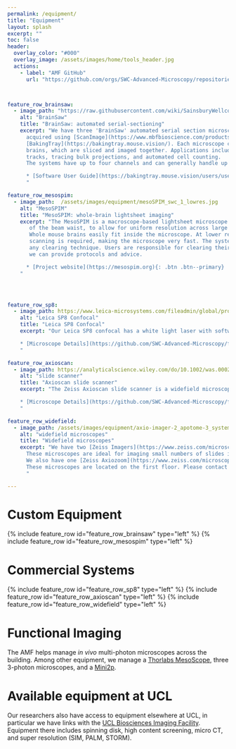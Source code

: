 ```yaml
---
permalink: /equipment/
title: "Equipment"
layout: splash
excerpt: ""
toc: false
header:
  overlay_color: "#000"
  overlay_image: /assets/images/home/tools_header.jpg
  actions:
    - label: "AMF GitHub"
      url: "https://github.com/orgs/SWC-Advanced-Microscopy/repositories"



feature_row_brainsaw:
  - image_path: "https://raw.githubusercontent.com/wiki/SainsburyWellcomeCentre/StitchIt/images/rgb_brain_example.jpg"
    alt: "BrainSaw"
    title: "BrainSaw: automated serial-sectioning"
    excerpt: "We have three 'BrainSaw' automated serial section microscopes. Data are 
      acquired using [ScanImage](https://www.mbfbioscience.com/products/scanimage) and 
      [BakingTray](https://bakingtray.mouse.vision/). Each microscope can accommodate up to 6 
      brains, which are sliced and imaged together. Applications include mapping electrode 
      tracks, tracing bulk projections, and automated cell counting. 
      The systems have up to four channels and can generally handle up to three fluorophores simultaneously.

      * [Software User Guide](https://bakingtray.mouse.vision/users/user_guide){: .btn .btn--primary}
      "

feature_row_mesospim:
  - image_path:  /assets/images/equipment/mesoSPIM_swc_1_lowres.jpg
    alt: "MesoSPIM"
    title: "MesoSPIM: whole-brain lightsheet imaging"
    excerpt: "The MesoSPIM is a macroscope-based lightsheet microscope with axial sweeping
       of the beam waist, to allow for uniform resolution across large fields of view. 
       Whole mouse brains easily fit inside the microscope. At lower resolutions no tile 
       scanning is required, making the microscope very fast. The system is compatible with
       any clearing technique. Users are responsible for clearing their own samples, but 
       we can provide protocols and advice.  

      * [Project website](https://mesospim.org){: .btn .btn--primary}
    "




feature_row_sp8:
  - image_path: https://www.leica-microsystems.com/fileadmin/global/products/Confocal/leica-sp8-mp-list.jpg
    alt: "Leica SP8 Confocal"
    title: "Leica SP8 Confocal"
    excerpt: "Our Leica SP8 confocal has a white light laser with software-tunable excitation filter and three software-tunable detectors (2x HyD and 1x PMT). Leica's software is easy to use and comes with a slide-scanning extension.

    * [Microscope Details](https://github.com/SWC-Advanced-Microscopy/facility_webpage/wiki/Leica-SP8-Confocal){: .btn .btn--primary}
    "

feature_row_axioscan:
  - image_path: https://analyticalscience.wiley.com/do/10.1002/was.00020305/view-media-gallery/zeissaxioscan-13-4-2021-image1lr-1619004027613.jpg
    alt: "slide scanner"
    title: "Axioscan slide scanner"
    excerpt: "The Zeiss Axioscan slide scanner is a widefield microscope that accepts up to 100 slides and is able to image them largely automatically. We run this microscope alongside our histology service, but it can also be booked and used independently of this service.

    * [Microscope Details](https://github.com/SWC-Advanced-Microscopy/facility_webpage/wiki/Zeiss-Axioscan%E2%80%90Slidescanner){: .btn .btn--primary}
    "

feature_row_widefield:
  - image_path: /assets/images/equipment/axio-imager-2_apotome-3_system.jpg
    alt: "widefield microscopes"
    title: "Widefield microscopes"
    excerpt: "We have two [Zeiss Imagers](https://www.zeiss.com/microscopy/en/products/light-microscopes/widefield-microscopes/axio-imager-2-for-life-science-research.html), equipped with [Apotomes](https://www.zeiss.com/microscopy/en/products/light-microscopes/widefield-microscopes/apotome-3.html) for optical sectioning. 
      These microscopes are ideal for imaging small numbers of slides interactively and have tile scanning ability. 
      We also have one [Zeiss Axiozoom](https://www.zeiss.com/microscopy/en/products/light-microscopes/stereo-and-zoom-microscopes/axio-zoom-v16-for-biology.html) for imaging larger fields of view. You can use this microscope for checking injection locations in whole brains, taking images of culture plates, etc. 
      These microscopes are located on the first floor. Please contact the AMF for an induction if you are unfamiliar with them. 
      "

---
```



# Custom Equipment
{% include feature_row id="feature_row_brainsaw" type="left" %}
{% include feature_row id="feature_row_mesospim"   type="left" %}


# Commercial Systems
{% include feature_row id="feature_row_sp8" type="left" %} 
{% include feature_row id="feature_row_axioscan" type="left" %} 
{% include feature_row id="feature_row_widefield"   type="left" %}


# Functional Imaging
The AMF helps manage *in vivo* multi-photon microscopes across the building. 
Among other equipment, we manage a [Thorlabs MesoScope](https://www.thorlabs.com/newgrouppage9.cfm?objectgroup_id=10646), three 3-photon microscopes, and a [Mini2p](https://www.ntnu.edu/kavli/mini2p). 

# Available equipment at UCL
Our researchers also have access to equipment elsewhere at UCL, in particular we have links with the [UCL Biosciences Imaging Facility](https://www.ucl.ac.uk/biosciences/research/research-facilities/ucl-biosciences-imaging-facility). 
Equipment there includes spinning disk, high content screening, micro CT, and super resolution (SIM, PALM, STORM).
